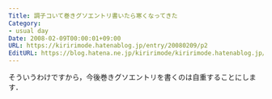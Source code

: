 ```yaml
---
Title: 調子コいて巻きグソエントリ書いたら寒くなってきた
Category:
- usual day
Date: 2008-02-09T00:00:01+09:00
URL: https://kiririmode.hatenablog.jp/entry/20080209/p2
EditURL: https://blog.hatena.ne.jp/kiririmode/kiririmode.hatenablog.jp/atom/entry/8454420450078215525
---
```



そういうわけですから，今後巻きグソエントリを書くのは自重することにします．
